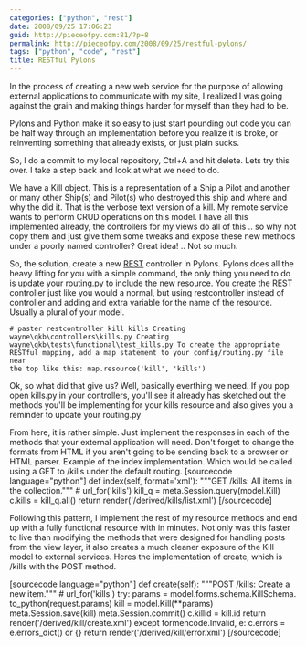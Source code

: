 ```yaml
---
categories: ["python", "rest"]
date: 2008/09/25 17:06:23
guid: http://pieceofpy.com:81/?p=8
permalink: http://pieceofpy.com/2008/09/25/restful-pylons/
tags: ["python", "code", "rest"]
title: RESTful Pylons
---
```

In the process of creating a new web service for the purpose of allowing external applications to communicate with my site, I realized I was going against the grain and making things harder for myself than they had to be.

Pylons and Python make it so easy to just start pounding out code you can be half way through an implementation before you realize it is broke, or reinventing something that already exists, or just plain sucks.

So, I do a commit to my local repository, Ctrl+A and hit delete. Lets try this over. I take a step back and look at what we need to do.

We have a Kill object. This is a representation of a Ship a Pilot and another or many other Ship(s) and Pilot(s) who destroyed this ship and where and why the did it. That is the verbose text version of a kill. My remote service wants to perform CRUD operations on this model. I have all this implemented already, the controllers for my views do all of this .. so why not copy them and just give them some tweaks and expose these new methods under a poorly named controller? Great idea! .. Not so much.

So, the solution, create a new <a href="http://en.wikipedia.org/wiki/Representational_State_Transfer">REST</a> controller in Pylons. Pylons does all the heavy lifting for you with a simple command, the only thing you need to do is update your routing.py to include the new resource. You create the REST controller just like you would a normal, but using restcontroller instead of controller and adding and extra variable for the name of the resource. Usually a plural of your model.

<code># paster restcontroller kill kills
Creating wayne\qkb\controllers\kills.py
Creating wayne\qkb\tests\functional\test_kills.py
To create the appropriate RESTful mapping, add a map statement to your
config/routing.py file near the top like this:
map.resource('kill', 'kills')</code>

Ok, so what did that give us? Well, basically everthing we need. If you pop open kills.py in your controllers, you'll see it already has sketched out the methods you'll be implementing for your kills resource and also gives you a reminder to update your routing.py

From here, it is rather simple. Just implement the responses in each of the methods that your external application will need. Don't forget to change the formats from HTML if you aren't going to be sending back to a browser or HTML parser. Example of the index implementation. Which would be called using a GET to /kills under the default routing.
[sourcecode language="python"]
def index(self, format='xml'):
    """GET /kills: All items in the collection."""
    # url_for('kills')
    kill_q = meta.Session.query(model.Kill)
    c.kills = kill_q.all()
    return render('/derived/kills/list.xml')
[/sourcecode]

Following this pattern, I implement the rest of my resource methods and end up with a fully functional resource with in minutes. Not only was this faster to live than modifying the methods that were designed for handling posts from the view layer, it also creates a much cleaner exposure of the Kill model to external services. Heres the implementation of create, which is /kills with the POST method.

[sourcecode language="python"]
def create(self):
    """POST /kills: Create a new item."""
    # url_for('kills')
    try:
       params = model.forms.schema.KillSchema.\
                to_python(request.params)
       kill = model.Kill(**params)
       meta.Session.save(kill)
       meta.Session.commit()
       c.killid = kill.id
       return render('/derived/kill/create.xml')
    except formencode.Invalid, e:
       c.errors = e.errors_dict() or {}
       return render('/derived/kill/error.xml')
[/sourcecode]
